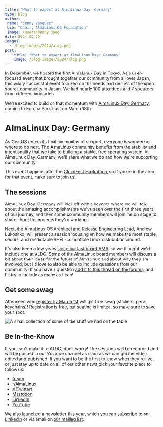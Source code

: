 ```yaml
---
title: "What to expect at AlmaLinux Day: Germany"
type: blog
author: 
 name: "benny Vasquez"
 bio: "Chair, AlmaLinux OS Foundation"
 image: /users/benny.jpeg
date: 2024-02-29
images:
  - /blog-images/2024/aldg.png
post: 
    title: "What to expect at AlmaLinux Day: Germany"
    image: /blog-images/2024/aldg.png
---
```


In December, we hosted the first [AlmaLinux Day in Tokyo](/aldt-2023/). As a user-focused event that brought together our community from all over Japan, this wildly successful event focused on the needs and desires of the open source community in Japan. We had nearly 100 attendees and 7 speakers from different industries!

We're excited to build on that momentum with [AlmaLinux Day: Germany](/almalinux-day-germany-2024/), coming to Europa Park Rust on March 18th. 

# AlmaLinux Day: Germany 

As CentOS enters its final six months of support, everyone is wondering where to go next. The AlmaLinux community benefits from the stability and intentionality that we take to building a stable, free operating system. At AlmaLinux Day: Germany, we'll share what we do and how we're supporting our community.

This event happens after the [CloudFest Hackathon](https://hackathon.cloudfest.com/), so if you're in the area for that event, make sure to join us!

## The sessions

AlmaLinux Day: Germany will kick off with a keynote where we will talk about the amazing accomplishments we've seen over the first three years of our journey, and then some community members will join me on stage to share about the projects they're working.

Next, the AlmaLinux OS Architect and Release Engineering Lead, Andrew Lukoshko, will present a session focusing on how we make the most stable, secure, and predictable RHEL-compatible Linux distribution around.

It's also been a few years [since our last board AMA](https://www.youtube.com/watch?v=xS54wRKoUQk), so we thought we'd include one at ALDG. Some of the AlmaLinux board members will discuss a bit about their ideas for the future of AlmaLinux and about why they are involved, but I'd love to also be able to include questions from our community! If you have a question [add it to this thread on the forums](https://almalinux.discourse.group/t/almalinux-day-germany-board-panel-questions/3658), and I'll try to include as many as I can!

## Get some swag

Attendees who [register by March 1st](https://eventyay.com/e/c9789850) will get free swag (stickers, pens, keychains)! Registration is free, but seating is limited, so make sure to save your spot.

![A small collection of some of the stuff we had on the table](/blog-images/2024/3A5EE67D-51F1-4CB9-9CEC-8336BE3A6C6A.jpg)

## Be In-the-Know

If you can't make it to ALDG, don't worry! The sessions will be recorded and will be posted to our Youtube channel as soon as we can get the video edited and published. If you want to be the first to know when they're live, or just stay up to date on all of our other news,pick your favorite place to follow us:

* [forum](https://almalinux.discourse.group/)
* [r/AlmaLinux](https://www.reddit.com/r/AlmaLinux/)
* [X(Twitter)](https://twitter.com/AlmaLinux)
* [Mastodon](https://fosstodon.org/@almalinux/)
* [LinkedIn](https://www.linkedin.com/company/80320905/)
* [YouTube](https://www.youtube.com/channel/UCt9lpkqUPp1FUEi9uqVlPQA)

We also launched a newsletter this year, which you can [subscribe to on LinkedIn](https://www.linkedin.com/newsletters/almalinux-news-7123058222835376128/) or via email on [our mailing list](https://lists.almalinux.org/postorius/lists/newsletters.lists.almalinux.org/).